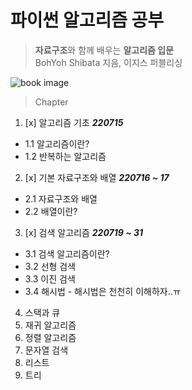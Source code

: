 # 파이썬 알고리즘 공부

> **자료구조**와 함께 배우는 **알고리즘 입문**<br>
> BohYoh Shibata 지음, 이지스 퍼블리싱

![book image](http://image.kyobobook.co.kr/images/book/xlarge/727/x9791163031727.jpg)

<!-- chapter list -->

> Chapter

1. [x] 알고리즘 기초 **_220715_**

- 1.1 알고리즘이란?
- 1.2 반복하는 알고리즘

2. [x] 기본 자료구조와 배열 **_220716 ~ 17_**

- 2.1 자료구조와 배열
- 2.2 배열이란?

3. [x] 검색 알고리즘 **_220719 ~ 31_**

- 3.1 검색 알고리즘이란?
- 3.2 선형 검색
- 3.3 이진 검색
- 3.4 해시법 - 해시법은 천천히 이해하자..ㅠ

4. 스택과 큐
5. 재귀 알고리즘
6. 정렬 알고리즘
7. 문자열 검색
8. 리스트
9. 트리
